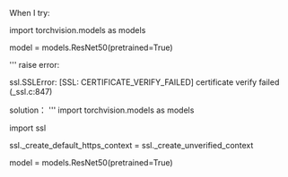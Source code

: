 When I try:

  import torchvision.models as models
  
  model = models.ResNet50(pretrained=True)
 
'''
raise error:

ssl.SSLError: [SSL: CERTIFICATE_VERIFY_FAILED] certificate verify failed (_ssl.c:847)

solution：
'''
  import torchvision.models as models
  
  import ssl
  
  ssl._create_default_https_context = ssl._create_unverified_context
  
  model = models.ResNet50(pretrained=True)
